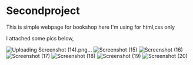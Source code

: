 # Secondproject

This is simple webpage for bookshop
here I'm using for html,css only

I attached some pics below,

![Uploading Screenshot (14).png…]()
![Screenshot (15)](https://user-images.githubusercontent.com/118151828/236386300-54090de8-aa25-4def-afde-56290d66c8db.png)
![Screenshot (16)](https://user-images.githubusercontent.com/118151828/236386307-38e8381a-c23c-4ff5-a6b5-65cbfa0b5c28.png)
![Screenshot (17)](https://user-images.githubusercontent.com/118151828/236386314-c1dbf635-1629-49c1-9a28-ad1fb614df54.png)
![Screenshot (18)](https://user-images.githubusercontent.com/118151828/236386320-6041a995-9355-4230-b977-049a1fcf97c9.png)
![Screenshot (19)](https://user-images.githubusercontent.com/118151828/236386325-a46ae418-1341-4a55-829b-15c75e448131.png)
![Screenshot (20)](https://user-images.githubusercontent.com/118151828/236386336-f798cdca-1931-4ea4-9cde-29694ea3732f.png)
